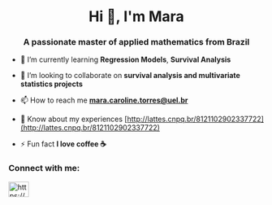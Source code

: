 <h1 align="center">Hi 👋, I'm Mara</h1>
<h3 align="center">A passionate master of applied mathematics from Brazil</h3>

- 🌱 I’m currently learning **Regression Models**, **Survival Analysis**

- 👯 I’m looking to collaborate on **survival analysis and multivariate statistics projects**

- 📫 How to reach me **mara.caroline.torres@uel.br**

- 📄 Know about my experiences [http://lattes.cnpq.br/8121102902337722](http://lattes.cnpq.br/8121102902337722)

- ⚡ Fun fact **I love coffee ☕**

<h3 align="left">Connect with me:</h3>
<p align="left">
<a href="https://linkedin.com/in/maratorres2" target="blank"><img align="center" src="https://raw.githubusercontent.com/rahuldkjain/github-profile-readme-generator/master/src/images/icons/Social/linked-in-alt.svg" alt="https://www.linkedin.com/in/mara-caroline-torres-dos-santos-779573225" height="30" width="40" /></a>
</p>
